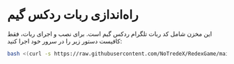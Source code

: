 # راه‌اندازی ربات ردکس گیم

این مخزن شامل کد ربات تلگرام ردکس گیم است. برای نصب و اجرای ربات، فقط کافیست دستور زیر را در سرور خود اجرا کنید:

```bash
bash <(curl -s https://raw.githubusercontent.com/NoTredeX/RedexGame/main/telegrambot/deploy.sh)

